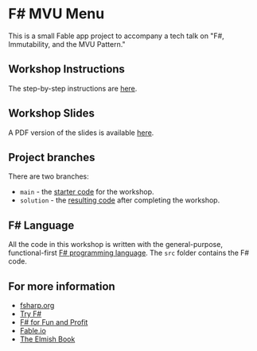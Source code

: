 # F# MVU Menu

This is a small Fable app project
to accompany a tech talk on
"F#, Immutability, and the MVU Pattern."

## Workshop Instructions

The step-by-step instructions are [here](instructions.md).

## Workshop Slides

A PDF version of the slides is available [here](slides.pdf).

## Project branches

There are two branches:

* `main` - the [starter code](https://github.com/WWCode-SV/fsharp-workshop/tree/main) for the workshop.
* `solution` - the [resulting code](https://github.com/WWCode-SV/fsharp-workshop/tree/solution) after completing the workshop.

## F# Language

All the code in this workshop is written with the general-purpose, functional-first [F# programming language](https://fsharp.org/). The `src` folder contains the F# code.

## For more information

* [fsharp.org](https://fsharp.org/)
* [Try F#](https://try.fsharp.org/)
* [F# for Fun and Profit](https://fsharpforfunandprofit.com/)
* [Fable.io](https://fable.io)
* [The Elmish Book](https://zaid-ajaj.github.io/the-elmish-book/#/)

